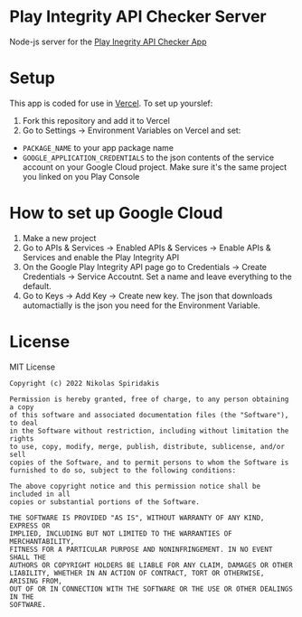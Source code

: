 # Play Integrity API Checker Server
Node-js server for the [Play Inegrity API Checker App](https://github.com/1nikolas/play-integrity-checker-app/)

# Setup
This app is coded for use in [Vercel](https://vercel.com/). To set up yourslef:
1) Fork this repository and add it to Vercel
2) Go to Settings -> Environment Variables on Vercel and set:
- `PACKAGE_NAME` to your app package name
- `GOOGLE_APPLICATION_CREDENTIALS` to the json contents of the service account on your Google Cloud project. Make sure it's the same project you linked on you Play Console

# How to set up Google Cloud
1) Make a new project
2) Go to APIs & Services -> Enabled APIs & Services -> Enable APIs & Services and enable the Play Integrity API
3) On the Google Play Integrity API page go to Credentials -> Create Credentials -> Service Accoutnt. Set a name and leave everything to the default.
4) Go to Keys -> Add Key -> Create new key. The json that downloads automactially is the json you need for the Environment Variable.

# License

MIT License

```
Copyright (c) 2022 Nikolas Spiridakis

Permission is hereby granted, free of charge, to any person obtaining a copy
of this software and associated documentation files (the "Software"), to deal
in the Software without restriction, including without limitation the rights
to use, copy, modify, merge, publish, distribute, sublicense, and/or sell
copies of the Software, and to permit persons to whom the Software is
furnished to do so, subject to the following conditions:

The above copyright notice and this permission notice shall be included in all
copies or substantial portions of the Software.

THE SOFTWARE IS PROVIDED "AS IS", WITHOUT WARRANTY OF ANY KIND, EXPRESS OR
IMPLIED, INCLUDING BUT NOT LIMITED TO THE WARRANTIES OF MERCHANTABILITY,
FITNESS FOR A PARTICULAR PURPOSE AND NONINFRINGEMENT. IN NO EVENT SHALL THE
AUTHORS OR COPYRIGHT HOLDERS BE LIABLE FOR ANY CLAIM, DAMAGES OR OTHER
LIABILITY, WHETHER IN AN ACTION OF CONTRACT, TORT OR OTHERWISE, ARISING FROM,
OUT OF OR IN CONNECTION WITH THE SOFTWARE OR THE USE OR OTHER DEALINGS IN THE
SOFTWARE.
```
